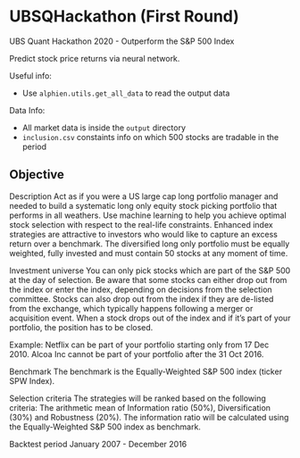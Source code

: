 # UBSQHackathon (First Round)
UBS Quant Hackathon 2020 - Outperform the S&P 500 Index

Predict stock price returns via neural network.

Useful info:
- Use `alphien.utils.get_all_data` to read the output data

Data Info:
- All market data is inside the `output` directory
- `inclusion.csv` constaints info on which 500 stocks are tradable in the period

## Objective

Description
Act as if you were a US large cap long portfolio manager and needed to build a systematic long only equity stock picking portfolio that performs in all weathers. Use machine learning to help you achieve optimal stock selection with respect to the real-life constraints. Enhanced index strategies are attractive to investors who would like to capture an excess return over a benchmark. The diversified long only portfolio must be equally weighted, fully invested and must contain 50 stocks at any moment of time.

Investment universe
You can only pick stocks which are part of the S&P 500 at the day of selection. Be aware that some stocks can either drop out from the index or enter the index, depending on decisions from the selection committee. Stocks can also drop out from the index if they are de-listed from the exchange, which typically happens following a merger or acquisition event. When a stock drops out of the index and if it’s part of your portfolio, the position has to be closed.

Example:
Netflix can be part of your portfolio starting only from 17 Dec 2010.
Alcoa Inc cannot be part of your portfolio after the 31 Oct 2016.  

Benchmark
The benchmark is the Equally-Weighted S&P 500 index (ticker SPW Index).

Selection criteria
The strategies will be ranked based on the following criteria:
The arithmetic mean of Information ratio (50%), Diversification (30%) and Robustness (20%).
The information ratio will be calculated using the Equally-Weighted S&P 500 index as benchmark.

Backtest period
January 2007 - December 2016
